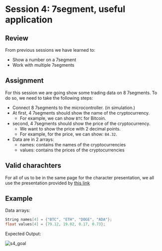 # Session 4: 7segment, useful application

## Review

From previous sessions we have learned to:

* Show a number on a 7segment
* Work with multiple 7segments

## Assignment

For this session we are going show some trading data on 8 7segments.
To do so, we need to take the following steps:

* Connect 8 7segments to the microcontroller. (in simulation.)
* At first, 4 7segments should show the name of the cryptocurrency.
  * For example, we can show `BTC` for Bitcoin.
* second, 4 7segments should show the price of the cryptocurrency.
  * We want to show the price with 2 decimal points.
  * For example, for the price, we can show: `84.32`.
* Data are in 2 arrays:
  * names: contains the names of the cryptocurrencies
  * values: contains the prices of the cryptocurrencies

## Valid charachters

For all of us to be in the same page for the character presentation,
we all use the presentation provided by [this link](https://en.wikipedia.org/wiki/Seven-segment_display_character_representations#Alphabet)

## Example

Data arrays:

```cpp
String names[4] = {"BTC", "ETH", "DOGE", "ADA"};
float values[4] = {79.12, 19.02, 0.17, 0.73};
```

Expected Output:

![s4_goal](figures/s4_goal.gif)
